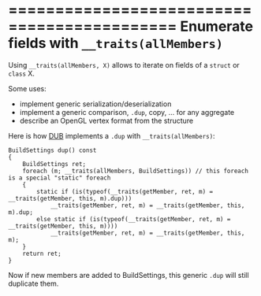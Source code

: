 ============================================
Enumerate fields with `__traits(allMembers)`
============================================

Using `__traits(allMembers, X)` allows to iterate on fields of a `struct` or `class` X.


Some uses:
- implement generic serialization/deserialization
- implement a generic comparison, `.dup`, copy, &hellip; for any aggregate
- describe an OpenGL vertex format from the structure


Here is how [DUB](https://github.com/D-Programming-Language/dub) implements a `.dup` with `__traits(allMembers)`:

    BuildSettings dup() const
    {
        BuildSettings ret;
        foreach (m; __traits(allMembers, BuildSettings)) // this foreach is a special "static" foreach
        {
            static if (is(typeof(__traits(getMember, ret, m) = __traits(getMember, this, m).dup)))
                __traits(getMember, ret, m) = __traits(getMember, this, m).dup;
            else static if (is(typeof(__traits(getMember, ret, m) = __traits(getMember, this, m))))
                __traits(getMember, ret, m) = __traits(getMember, this, m);
        }
        return ret;
    }

Now if new members are added to BuildSettings, this generic `.dup` will still duplicate them.
